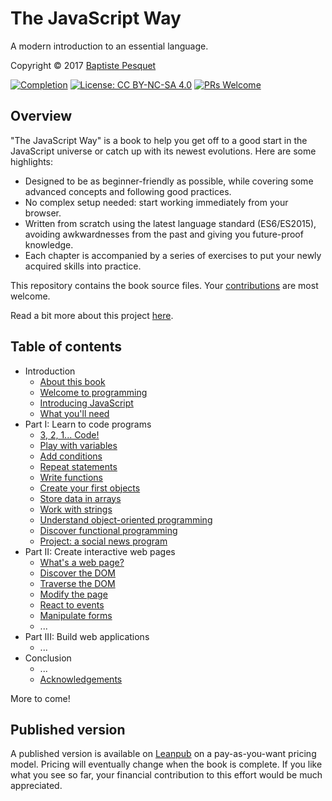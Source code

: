 # The JavaScript Way

A modern introduction to an essential language.

Copyright © 2017 [Baptiste Pesquet](http://bpesquet.com)

[![Completion](https://img.shields.io/badge/Completion-50%25-red.svg)](https://leanpub.com/thejsway)
[![License: CC BY-NC-SA 4.0](https://img.shields.io/badge/License-CC%20BY--NC--SA%204.0-blue.svg)](LICENSE)
[![PRs Welcome](https://img.shields.io/badge/PRs-welcome-brightgreen.svg)](CONTRIBUTING.md)

## Overview

"The JavaScript Way" is a book to help you get off to a good start in the JavaScript universe or catch up with its newest evolutions. Here are some highlights:

* Designed to be as beginner-friendly as possible, while covering some advanced concepts and following good practices.
* No complex setup needed: start working immediately from your browser.
* Written from scratch using the latest language standard (ES6/ES2015), avoiding awkwardnesses from the past and giving you future-proof knowledge.
* Each chapter is accompanied by a series of exercises to put your newly acquired skills into practice.

This repository contains the book source files. Your [contributions](CONTRIBUTING.md) are most welcome.

Read a bit more about this project [here](https://medium.com/@bpesquet/walk-this-javascript-way-e9c45ab5b696#.fmmywlb2e).

## Table of contents

* Introduction
  * [About this book](manuscript/intro01.md)
  * [Welcome to programming](manuscript/intro02.md)
  * [Introducing JavaScript](manuscript/intro03.md)
  * [What you'll need](manuscript/intro04.md)
* Part I: Learn to code programs
  * [3, 2, 1... Code!](manuscript/chapter01.md)
  * [Play with variables](manuscript/chapter02.md)
  * [Add conditions](manuscript/chapter03.md)
  * [Repeat statements](manuscript/chapter04.md)
  * [Write functions](manuscript/chapter05.md)
  * [Create your first objects](manuscript/chapter06.md)
  * [Store data in arrays](manuscript/chapter07.md)
  * [Work with strings](manuscript/chapter08.md)
  * [Understand object-oriented programming](manuscript/chapter09.md)
  * [Discover functional programming](manuscript/chapter10.md)
  * [Project: a social news program](manuscript/chapter11.md)
* Part II: Create interactive web pages
  * [What's a web page?](manuscript/chapter12.md)
  * [Discover the DOM](manuscript/chapter13.md)
  * [Traverse the DOM](manuscript/chapter14.md)
  * [Modify the page](manuscript/chapter15.md)
  * [React to events](manuscript/chapter16.md)
  * [Manipulate forms](manuscript/chapter17.md)
  * ...
* Part III: Build web applications
  * ...
* Conclusion
  * ...
  * [Acknowledgements](manuscript/concl02.md)

More to come!

## Published version

A published version is available on [Leanpub](https://leanpub.com/thejsway) on a pay-as-you-want pricing model. Pricing will eventually change when the book is complete. If you like what you see so far, your financial contribution to this effort would be much appreciated.
